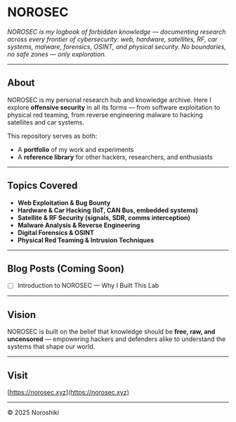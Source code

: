 # NOROSEC

*NOROSEC is my logbook of forbidden knowledge — documenting research across every frontier of cybersecurity: web, hardware, satellites, RF, car systems, malware, forensics, OSINT, and physical security. No boundaries, no safe zones — only exploration.*

---

## About

NOROSEC is my personal research hub and knowledge archive. Here I explore **offensive security** in all its forms — from software exploitation to physical red teaming, from reverse engineering malware to hacking satellites and car systems.

This repository serves as both:
- A **portfolio** of my work and experiments
- A **reference library** for other hackers, researchers, and enthusiasts

---

## Topics Covered

- **Web Exploitation & Bug Bounty**  
- **Hardware & Car Hacking (IoT, CAN Bus, embedded systems)**  
- **Satellite & RF Security (signals, SDR, comms interception)**  
- **Malware Analysis & Reverse Engineering**  
- **Digital Forensics & OSINT**  
- **Physical Red Teaming & Intrusion Techniques**

---

## Blog Posts (Coming Soon)

- [ ] Introduction to NOROSEC — Why I Built This Lab

---

## Vision

NOROSEC is built on the belief that knowledge should be **free, raw, and uncensored** — empowering hackers and defenders alike to understand the systems that shape our world.

---

## Visit

[https://norosec.xyz](https://norosec.xyz)

---

© 2025 Noroshiki

